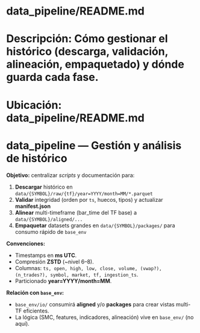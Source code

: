 ﻿# data_pipeline/README.md
# Descripción: Cómo gestionar el histórico (descarga, validación, alineación, empaquetado) y dónde guarda cada fase.
# Ubicación: data_pipeline/README.md
# data_pipeline — Gestión y análisis de histórico

**Objetivo:** centralizar *scripts* y documentación para:
1) **Descargar** histórico en `data/{SYMBOL}/raw/{tf}/year=YYYY/month=MM/*.parquet`
2) **Validar** integridad (orden por `ts`, huecos, tipos) y actualizar **manifest.json**
3) **Alinear** multi-timeframe (bar_time del TF base) a `data/{SYMBOL}/aligned/...`
4) **Empaquetar** datasets grandes en `data/{SYMBOL}/packages/` para consumo rápido de `base_env`

**Convenciones:**
- Timestamps en **ms UTC**.
- Compresión **ZSTD** (~nivel 6–8).
- Columnas: `ts, open, high, low, close, volume, (vwap?), (n_trades?), symbol, market, tf, ingestion_ts`.
- Particionado **year=YYYY/month=MM**.

**Relación con `base_env`:**
- `base_env/io/` consumirá **aligned** y/o **packages** para crear vistas multi-TF eficientes.
- La lógica (SMC, features, indicadores, alineación) vive en `base_env/` (no aquí).
